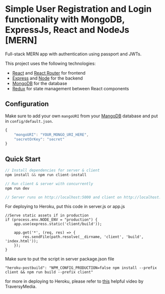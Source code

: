 # **Simple User Registration and Login functionality with MongoDB, ExpressJs, React and NodeJs [MERN]**


Full-stack MERN app with authentication using passport and JWTs.

This project uses the following technologies:

- [React](https://reactjs.org) and [React Router](https://reacttraining.com/react-router/) for frontend
- [Express](http://expressjs.com/) and [Node](https://nodejs.org/en/) for the backend
- [MongoDB](https://www.mongodb.com/) for the database
- [Redux](https://redux.js.org/basics/usagewithreact) for state management between React components


## Configuration

Make sure to add your own `mangoURI` from your [MangoDB](http://mangodb.com) database and put in  `config/default.json`.

```javascript
{
    "mongoURI": "YOUR_MONGO_URI_HERE",
    "secretOrKey": "secret"
}
```

## Quick Start

```javascript
// Install dependencies for server & client
npm install && npm run client-install

// Run client & server with concurrently
npm run dev

// Server runs on http://localhost:5000 and client on http://localhost:3000
```


For deploying to Heroku, put this code in server.js or app.js

```
//Serve static assets if in production
if (process.env.NODE_ENV = "production") {
    app.use(express.static('client/build'));

    app.get('*', (req, res) => {
        res.sendFile(path.resolve(__dirname, 'client', 'build', 'index.html'));
    });
}
```
Make sure to put the script in server package.json file

    "heroku-postbuild": "NPM_CONFIG_PRODUCTION=false npm install --prefix client && npm run build --prefix client"


for more in deploying to Heroku, please refer to [this](https://www.youtube.com/watch?v=71wSzpLyW9k) helpful video by TraversyMedia.
